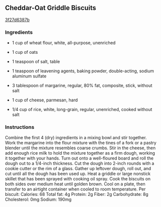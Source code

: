 ## Cheddar-Oat Griddle Biscuits

[3f27d6387b](http://www.epicurious.com/recipes/food/views/cheddar-oat-griddle-biscuits-379002)

### Ingredients

 - 1 cup of wheat flour, white, all-purpose, unenriched

 - 1 cup of oats

 - 1 teaspoon of salt, table

 - 1 teaspoon of leavening agents, baking powder, double-acting, sodium aluminum sulfate

 - 3 tablespoon of margarine, regular, 80% fat, composite, stick, without salt

 - 1 cup of cheese, parmesan, hard

 - 1/4 cup of rice, white, long-grain, regular, unenriched, cooked without salt

### Instructions

Combine the first 4 (dry) ingredients in a mixing bowl and stir together. Work the margarine into the flour mixture with the tines of a fork or a pastry blender until the mixture resembles coarse crumbs. Stir in the cheese, then add enough rice milk to hold the mixture together as a firm dough, working it together with your hands. Turn out onto a well-floured board and roll the dough out to a 1/4-inch thickness. Cut the dough into 2-inch rounds with a cookie cutter or the rim of a glass. Gather up leftover dough, roll out, and cut until all the dough has been used up. Heat a griddle or large nonstick skillet that has been sprayed with cooking oil spray. Cook the biscuits on both sides over medium heat until golden brown. Cool on a plate, then transfer to an airtight container when cooled to room temperature. Per biscuit: Calories: 68 Total fat: 4g Protein: 2g Fiber: 2g Carbohydrate: 8g Cholesterol: 0mg Sodium: 190mg